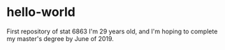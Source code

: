 # hello-world
First repository of stat 6863
I'm 29 years old, and I'm hoping to complete my master's degree by June of 2019.
